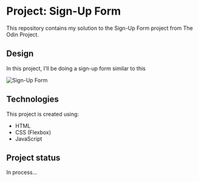 # Project: Sign-Up Form
This repository contains my solution to the Sign-Up Form project from The Odin Project.

## Design
In this project, I'll be doing a sign-up form similar to this

![Sign-Up Form](assets/design.png)

## Technologies
This project is created using:
* HTML
* CSS (Flexbox)
* JavaScript

## Project status
In process...